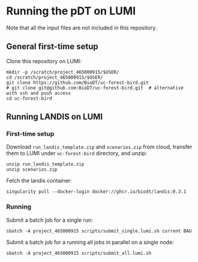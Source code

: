 # Running the pDT on LUMI

Note that all the input files are not included in this repository.

## General first-time setup

Clone this repository on LUMI:

    mkdir -p /scratch/project_465000915/$USER/
    cd /scratch/project_465000915/$USER/
    git clone https://github.com/BioDT/uc-forest-bird.git
    # git clone git@github.com:BioDT/uc-forest-bird.git  # alternative with ssh and push access
    cd uc-forest-bird

## Running LANDIS on LUMI

### First-time setup

Download `run_landis_template.zip` and `scenarios.zip` from cloud,
transfer them to LUMI under `uc-forest-bird` directory, and unzip:

    unzip run_landis_template.zip
    unzip scenarios.zip

Fetch the landis container:

    singularity pull --docker-login docker://ghcr.io/biodt/landis:0.3.1

### Running

Submit a batch job for a single run:

    sbatch -A project_465000915 scripts/submit_single.lumi.sh current BAU

Submit a batch job for a running all jobs in parallel on a single node:

    sbatch -A project_465000915 scripts/submit_all.lumi.sh

